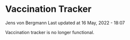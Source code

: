 Vaccination Tracker
================
Jens von Bergmann
Last updated at 16 May, 2022 - 18:07

Vaccination tracker is no longer functional.
